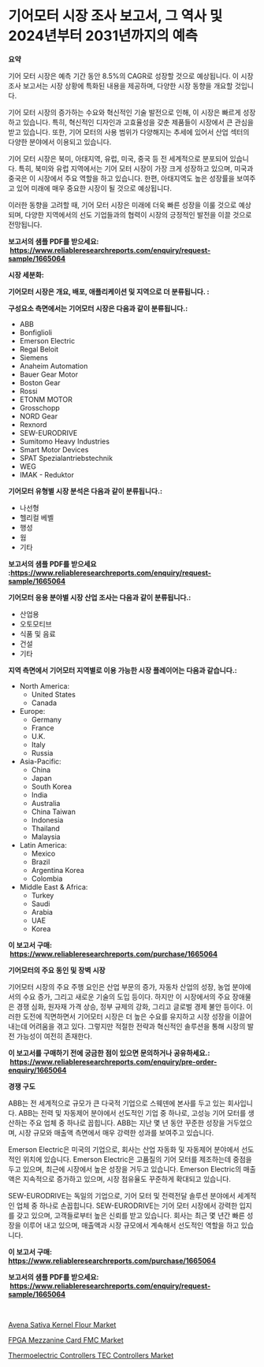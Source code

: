 <p><h1>기어모터 시장 조사 보고서, 그 역사 및 2024년부터 2031년까지의 예측</h1></p><p><strong>요약</strong></p>
<p><p>기어 모터 시장은 예측 기간 동안 8.5%의 CAGR로 성장할 것으로 예상됩니다. 이 시장 조사 보고서는 시장 상황에 특화된 내용을 제공하며, 다양한 시장 동향을 개요할 것입니다. </p><p>기어 모터 시장의 증가하는 수요와 혁신적인 기술 발전으로 인해, 이 시장은 빠르게 성장하고 있습니다. 특히, 혁신적인 디자인과 고효율성을 갖춘 제품들이 시장에서 큰 관심을 받고 있습니다. 또한, 기어 모터의 사용 범위가 다양해지는 추세에 있어서 산업 섹터의 다양한 분야에서 이용되고 있습니다.</p><p>기어 모터 시장은 북미, 아태지역, 유럽, 미국, 중국 등 전 세계적으로 분포되어 있습니다. 특히, 북미와 유럽 지역에서는 기어 모터 시장이 가장 크게 성장하고 있으며, 미국과 중국은 이 시장에서 주요 역할을 하고 있습니다. 한편, 아태지역도 높은 성장률을 보여주고 있어 미래에 매우 중요한 시장이 될 것으로 예상됩니다.</p><p>이러한 동향을 고려할 때, 기어 모터 시장은 미래에 더욱 빠른 성장을 이룰 것으로 예상되며, 다양한 지역에서의 선도 기업들과의 협력이 시장의 긍정적인 발전을 이끌 것으로 전망됩니다.</p></p>
<p><strong>보고서의 샘플 PDF를 받으세요: &nbsp;<a href="https://www.reliableresearchreports.com/enquiry/request-sample/1665064">https://www.reliableresearchreports.com/enquiry/request-sample/1665064</a></strong></p>
<p><strong>시장 세분화:</strong></p>
<p><strong> 기어모터 시장은 개요, 배포, 애플리케이션 및 지역으로 더 분류됩니다. :</strong></p>
<p><strong>구성요소 측면에서는 기어모터 시장은 다음과 같이 분류됩니다.:</strong></p>
<p><ul><li>ABB</li><li>Bonfiglioli</li><li>Emerson Electric</li><li>Regal Beloit</li><li>Siemens</li><li>Anaheim Automation</li><li>Bauer Gear Motor</li><li>Boston Gear</li><li>Rossi</li><li>ETONM MOTOR</li><li>Grosschopp</li><li>NORD Gear</li><li>Rexnord</li><li>SEW-EURODRIVE</li><li>Sumitomo Heavy Industries</li><li>Smart Motor Devices</li><li>SPAT Spezialantriebstechnik</li><li>WEG</li><li>IMAK - Reduktor</li></ul></p>
<p><strong> 기어모터 유형별 시장 분석은 다음과 같이 분류됩니다.:</strong></p>
<p><ul><li>나선형</li><li>헬리컬 베벨</li><li>행성</li><li>웜</li><li>기타</li></ul></p>
<p><strong>보고서의 샘플 PDF를 받으세요 :<a href="https://www.reliableresearchreports.com/enquiry/request-sample/1665064">https://www.reliableresearchreports.com/enquiry/request-sample/1665064</a></strong></p>
<p><strong> 기어모터 응용 분야별 시장 산업 조사는 다음과 같이 분류됩니다.:</strong></p>
<p><ul><li>산업용</li><li>오토모티브</li><li>식품 및 음료</li><li>건설</li><li>기타</li></ul></p>
<p><strong>지역 측면에서 기어모터 지역별로 이용 가능한 시장 플레이어는 다음과 같습니다.:</strong></p>
<p><ul>
    <li>
        North America:
        <ul>
            <li>United States</li>
            <li>Canada</li>
        </ul>
    </li>
    <li>
        Europe:
        <ul>
            <li>Germany</li>
            <li>France</li>
            <li>U.K.</li>
            <li>Italy</li>
            <li>Russia</li>
        </ul>
    </li>
    <li>
        Asia-Pacific:
        <ul>
            <li>China</li>
            <li>Japan</li>
            <li>South Korea</li>
            <li>India</li>
            <li>Australia</li>
            <li>China Taiwan</li>
            <li>Indonesia</li>
            <li>Thailand</li>
            <li>Malaysia</li>
        </ul>
    </li>
    <li>
        Latin America:
        <ul>
            <li>Mexico</li>
            <li>Brazil</li>
            <li>Argentina Korea</li>
            <li>Colombia</li>
        </ul>
    </li>
    <li>
        Middle East & Africa:
        <ul>
            <li>Turkey</li>
            <li>Saudi</li>
            <li>Arabia</li>
            <li>UAE</li>
            <li>Korea</li>
        </ul>
    </li>
    </ul></p>
<p><strong>이 보고서 구매: &nbsp;<a href="https://www.reliableresearchreports.com/purchase/1665064">https://www.reliableresearchreports.com/purchase/1665064</a></strong></p>
<p><strong>기어모터의 주요 동인 및 장벽 시장</strong></p>
<p><p>기어모터 시장의 주요 주행 요인은 산업 부문의 증가, 자동차 산업의 성장, 농업 분야에서의 수요 증가, 그리고 새로운 기술의 도입 등이다. 하지만 이 시장에서의 주요 장애물은 경쟁 심화, 원자재 가격 상승, 정부 규제의 강화, 그리고 글로벌 경제 불안 등이다. 이러한 도전에 직면하면서 기어모터 시장은 더 높은 수요를 유지하고 시장 성장을 이끌어내는데 어려움을 겪고 있다. 그렇지만 적절한 전략과 혁신적인 솔루션을 통해 시장의 발전 가능성이 여전히 존재한다.</p></p>
<p><strong>이 보고서를 구매하기 전에 궁금한 점이 있으면 문의하거나 공유하세요.: &nbsp;<a href="https://www.reliableresearchreports.com/enquiry/pre-order-enquiry/1665064">https://www.reliableresearchreports.com/enquiry/pre-order-enquiry/1665064</a></strong></p>
<p><strong>경쟁 구도</strong></p>
<p><p>ABB는 전 세계적으로 규모가 큰 다국적 기업으로 스웨덴에 본사를 두고 있는 회사입니다. ABB는 전력 및 자동제어 분야에서 선도적인 기업 중 하나로, 고성능 기어 모터를 생산하는 주요 업체 중 하나로 꼽힙니다. ABB는 지난 몇 년 동안 꾸준한 성장을 거두었으며, 시장 규모와 매출액 측면에서 매우 강력한 성과를 보여주고 있습니다.</p><p>Emerson Electric은 미국의 기업으로, 회사는 산업 자동화 및 자동제어 분야에서 선도적인 위치에 있습니다. Emerson Electric은 고품질의 기어 모터를 제조하는데 중점을 두고 있으며, 최근에 시장에서 높은 성장을 거두고 있습니다. Emerson Electric의 매출액은 지속적으로 증가하고 있으며, 시장 점유율도 꾸준하게 확대되고 있습니다.</p><p>SEW-EURODRIVE는 독일의 기업으로, 기어 모터 및 전력전달 솔루션 분야에서 세계적인 업체 중 하나로 손꼽힙니다. SEW-EURODRIVE는 기어 모터 시장에서 강력한 입지를 갖고 있으며, 고객들로부터 높은 신뢰를 받고 있습니다. 회사는 최근 몇 년간 빠른 성장을 이루어 내고 있으며, 매출액과 시장 규모에서 계속해서 선도적인 역할을 하고 있습니다.</p></p>
<p><strong>이 보고서 구매: &nbsp; <a href="https://www.reliableresearchreports.com/purchase/1665064">https://www.reliableresearchreports.com/purchase/1665064</a></strong></p>
<p><strong>보고서의 샘플 PDF를 받으세요: &nbsp;<a href="https://www.reliableresearchreports.com/enquiry/request-sample/1665064">https://www.reliableresearchreports.com/enquiry/request-sample/1665064</a></strong><strong></strong></p>
<p>&nbsp;</p>
<p><p><a href="https://military-diascia-e68.notion.site/Avena-Sativa-Kernel-Flour-Market-Provides-Detailed-Segmentation-of-this-Market-based-on-Type-Applic-26794be8fe4644b5851029aa80669131">Avena Sativa Kernel Flour Market</a></p><p><a href="https://github.com/peachesmcdowel1/Market-Research-Report-List-2/blob/main/fpga-mezzanine-card-fmc-market.md">FPGA Mezzanine Card FMC Market</a></p><p><a href="https://github.com/edytherolanlouisejk1miz0wig/Market-Research-Report-List-1/blob/main/thermoelectric-controllers-tec-controllers-market.md">Thermoelectric Controllers TEC Controllers Market</a></p></p>